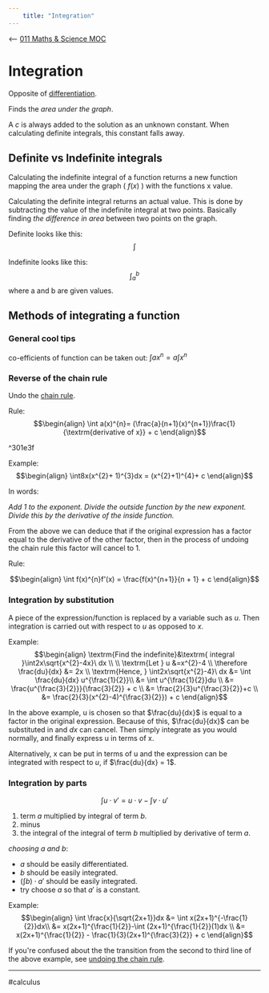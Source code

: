 ```yaml
---
    title: "Integration"
---
```

<-- [011 Maths & Science MOC](011%20Maths%20&%20Science%20MOC.md)

# Integration

Opposite of [differentiation](Differentiation.md).

Finds the *area under the graph*.

A $c$ is always added to the solution as an unknown constant. When calculating definite integrals, this constant falls away.

## Definite vs Indefinite integrals

Calculating the indefinite integral of a function returns a new function mapping the area under the graph ( $f(x)$ ) with the functions x value. 

Calculating the definite integral returns an actual value. This is done by subtracting the value of the indefinite integral at two points. Basically finding *the difference in area* between two points on the graph.

Definite looks like this:
$$\int$$

Indefinite looks like this:
$$\int_{a}^{b}$$
where a and b are given values.


## Methods of integrating a function

### General cool tips 

co-efficients of function can be taken out: $\int ax^{n} = a\int x^{n}$ 


### Reverse of the chain rule

Undo the [chain rule](Differentiation.md#Chain%20rule).

Rule:
$$\begin{align}
\int a(x)^{n}= (\frac{a}{n+1}(x)^{n+1})\frac{1}{\textrm{derivative of x}} + c
\end{align}$$

^301e3f

Example:
$$\begin{align}
\int8x(x^{2}+ 1)^{3}dx = (x^{2}+1)^{4}+ c
\end{align}$$

In words:
>
*Add 1 to the exponent. Divide the outside function by the new exponent. Divide this by the derivative of the inside function.*

From the above we can deduce that if the original expression has a factor equal to the derivative of the other factor, then in the process of undoing the chain rule this factor will cancel to 1.

Rule:

$$\begin{align}
\int f(x)^{n}f'(x) = \frac{f(x)^{n+1}}{n + 1} + c
\end{align}$$

### Integration by substitution

A piece of the expression/function is replaced by a variable such as $u$. Then integration is carried out with respect to $u$ as opposed to $x$.

Example:
$$\begin{align}
\textrm{Find the indefinite}&\textrm{ integral }\int2x\sqrt{x^{2}-4x}\ dx \\
\\
\textrm{Let } u &=x^{2}-4 \\
\therefore \frac{du}{dx} &= 2x \\
\textrm{Hence, } \int2x\sqrt{x^{2}-4}\ dx &= \int \frac{du}{dx} u^{\frac{1}{2}}\\
&= \int u^{\frac{1}{2}}du \\
&= \frac{u^{\frac{3}{2}}}{\frac{3}{2}} + c \\
&= \frac{2}{3}u^{\frac{3}{2}}+c \\
&= \frac{2}{3}(x^{2}-4)^{\frac{3}{2}}) + c
\end{align}$$

In the above example, u is chosen so that $\frac{du}{dx}$ is equal to a factor in the original expression. Because of this, $\frac{du}{dx}$ can be substituted in and $dx$ can cancel. Then simply integrate as you would normally, and finally express u in terms of x.

Alternatively, x can be put in terms of u and the expression can be integrated with respect to $u$, if $\frac{du}{dx} = 1$.

### Integration by parts

$$\int u\cdot v' = u \cdot v - \int v\cdot u'$$

1. term $a$ multiplied by integral of term $b$.
2. minus 
3. the integral of the integral of term $b$ multiplied by derivative of term $a$.

*choosing $a$ and $b$*:
- $a$ should be easily differentiated.
- $b$ should be easily integrated.
- $\left(\int b\right)\cdot a'$ should be easily integrated.
- try choose $a$ so that $a'$ is a constant.

Example:
$$\begin{align}
\int \frac{x}{\sqrt{2x+1}}dx &= \int x(2x+1)^{-\frac{1}{2}}dx\\
    &= x(2x+1)^{\frac{1}{2}}-\int (2x+1)^{\frac{1}{2}}(1)dx \\
    &= x(2x+1)^{\frac{1}{2}} - \frac{1}{3}(2x+1)^{\frac{3}{2}} + c
\end{align}$$

If you're confused about the the transition from the second to third line of the above example, see [undoing the chain rule](Integration.md#^301e3f).





---

#calculus 